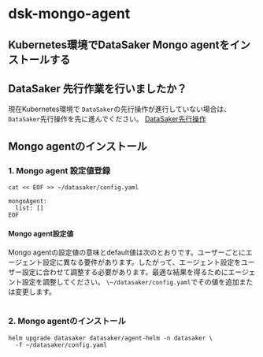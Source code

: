 # dsk-mongo-agent

## Kubernetes環境でDataSaker Mongo agentをインストールする

## DataSaker 先行作業を行いましたか？

現在Kubernetes環境で `DataSaker`の先行操作が進行していない場合は、 `DataSaker`先行操作を先に進んでください。 [DataSaker先行操作](README.md)

## Mongo agentのインストール

### 1. Mongo agent 設定値登録
```shell
cat << EOF >> ~/datasaker/config.yaml

mongoAgent:
  list: []
EOF
```
#### Mongo agent設定値

Mongo agentの設定値の意味とdefault値は次のとおりです。ユーザーごとにエージェント設定に異なる要件があります。したがって、エージェント設定をユーザー設定に合わせて調整する必要があります。最適な結果を得るためにエージェント設定を調整してください。 `\~/datasaker/config.yaml`でその値を追加または変更します。
```yaml
```
### 2. Mongo agentのインストール
```shell
helm upgrade datasaker datasaker/agent-helm -n datasaker \
  -f ~/datasaker/config.yaml
```
